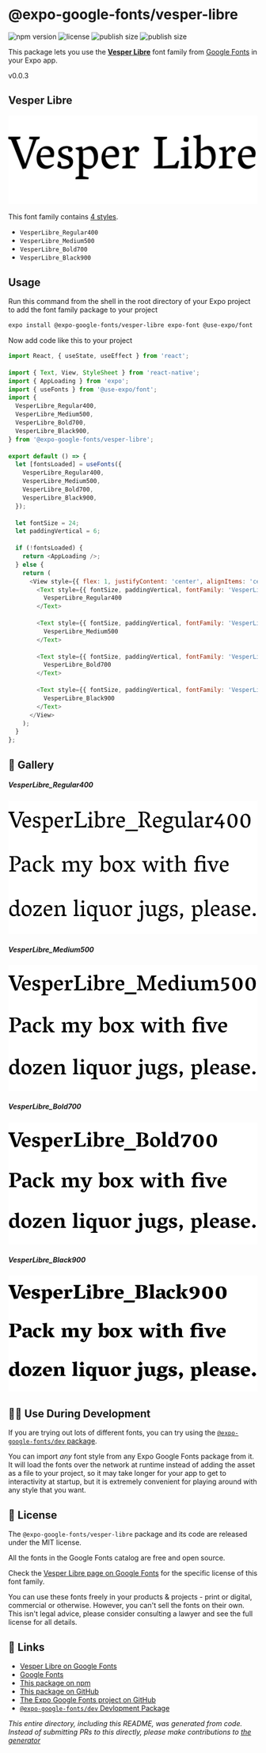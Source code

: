 # @expo-google-fonts/vesper-libre

![npm version](https://flat.badgen.net/npm/v/@expo-google-fonts/vesper-libre)
![license](https://flat.badgen.net/github/license/expo/google-fonts)
![publish size](https://flat.badgen.net/packagephobia/install/@expo-google-fonts/vesper-libre)
![publish size](https://flat.badgen.net/packagephobia/publish/@expo-google-fonts/vesper-libre)

This package lets you use the [**Vesper Libre**](https://fonts.google.com/specimen/Vesper+Libre) font family from [Google Fonts](https://fonts.google.com/) in your Expo app.

v0.0.3

## Vesper Libre

![Vesper Libre](./font-family.png)

This font family contains [4 styles](#-gallery).

- `VesperLibre_Regular400`
- `VesperLibre_Medium500`
- `VesperLibre_Bold700`
- `VesperLibre_Black900`

## Usage

Run this command from the shell in the root directory of your Expo project to add the font family package to your project
```sh
expo install @expo-google-fonts/vesper-libre expo-font @use-expo/font
```

Now add code like this to your project
```js
import React, { useState, useEffect } from 'react';

import { Text, View, StyleSheet } from 'react-native';
import { AppLoading } from 'expo';
import { useFonts } from '@use-expo/font';
import {
  VesperLibre_Regular400,
  VesperLibre_Medium500,
  VesperLibre_Bold700,
  VesperLibre_Black900,
} from '@expo-google-fonts/vesper-libre';

export default () => {
  let [fontsLoaded] = useFonts({
    VesperLibre_Regular400,
    VesperLibre_Medium500,
    VesperLibre_Bold700,
    VesperLibre_Black900,
  });

  let fontSize = 24;
  let paddingVertical = 6;

  if (!fontsLoaded) {
    return <AppLoading />;
  } else {
    return (
      <View style={{ flex: 1, justifyContent: 'center', alignItems: 'center' }}>
        <Text style={{ fontSize, paddingVertical, fontFamily: 'VesperLibre_Regular400' }}>
          VesperLibre_Regular400
        </Text>

        <Text style={{ fontSize, paddingVertical, fontFamily: 'VesperLibre_Medium500' }}>
          VesperLibre_Medium500
        </Text>

        <Text style={{ fontSize, paddingVertical, fontFamily: 'VesperLibre_Bold700' }}>
          VesperLibre_Bold700
        </Text>

        <Text style={{ fontSize, paddingVertical, fontFamily: 'VesperLibre_Black900' }}>
          VesperLibre_Black900
        </Text>
      </View>
    );
  }
};

```

## 🔡 Gallery

##### VesperLibre_Regular400
![VesperLibre_Regular400](./23ebf9650e07e0d9fc46ae2eba26ac2ec4ce96fb1c5dfe8d1e68697caa450075.ttf.png)

##### VesperLibre_Medium500
![VesperLibre_Medium500](./0d1943717826e25f00193643ca5cef6a8e84d9949f43eea2e7fcbbcf7eac6472.ttf.png)

##### VesperLibre_Bold700
![VesperLibre_Bold700](./c45aa4f922411d07c89ae4f96d05177e84e280aecdda0fdee999b1a617b4c1ce.ttf.png)

##### VesperLibre_Black900
![VesperLibre_Black900](./0f6179f3446d68f20aa486aed461cc68f86028fd02217a13559a2bf5c3e60702.ttf.png)


## 👩‍💻 Use During Development

If you are trying out lots of different fonts, you can try using the [`@expo-google-fonts/dev` package](https://github.com/expo/google-fonts/tree/master/font-packages/dev#readme).

You can import *any* font style from any Expo Google Fonts package from it. It will load the fonts
over the network at runtime instead of adding the asset as a file to your project, so it may take longer
for your app to get to interactivity at startup, but it is extremely convenient
for playing around with any style that you want.

## 📖 License

The `@expo-google-fonts/vesper-libre` package and its code are released under the MIT license.

All the fonts in the Google Fonts catalog are free and open source.

Check the [Vesper Libre page on Google Fonts](https://fonts.google.com/specimen/Vesper+Libre) for the specific license of this font family.

You can use these fonts freely in your products & projects - print or digital, commercial or otherwise. However, you can't sell the fonts on their own. This isn't legal advice, please consider consulting a lawyer and see the full license for all details.

## 🔗 Links

- [Vesper Libre on Google Fonts](https://fonts.google.com/specimen/Vesper+Libre)
- [Google Fonts](https://fonts.google.com/)
- [This package on npm](https://www.npmjs.com/package/@expo-google-fonts/vesper-libre)
- [This package on GitHub](https://github.com/expo/google-fonts/tree/master/font-packages/vesper-libre)
- [The Expo Google Fonts project on GitHub](https://github.com/expo/google-fonts)
- [`@expo-google-fonts/dev` Devlopment Package](https://github.com/expo/google-fonts/tree/master/font-packages/dev)


*This entire directory, including this README, was generated from code. Instead of submitting PRs to this directly, please make contributions to [the generator](https://github.com/expo/google-fonts/tree/master/packages/generator)*
